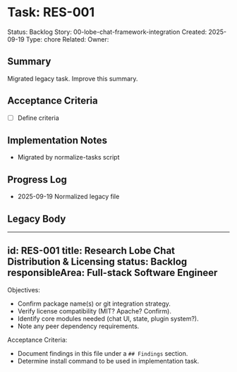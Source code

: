 # Task: RES-001
Status: Backlog
Story: 00-lobe-chat-framework-integration
Created: 2025-09-19
Type: chore
Related:
Owner:

## Summary
Migrated legacy task. Improve this summary.

## Acceptance Criteria
- [ ] Define criteria

## Implementation Notes
- Migrated by normalize-tasks script

## Progress Log
- 2025-09-19 Normalized legacy file

## Legacy Body

---
id: RES-001
title: Research Lobe Chat Distribution & Licensing
status: Backlog
responsibleArea: Full-stack Software Engineer
---
Objectives:
- Confirm package name(s) or git integration strategy.
- Verify license compatibility (MIT? Apache? Confirm).
- Identify core modules needed (chat UI, state, plugin system?).
- Note any peer dependency requirements.

Acceptance Criteria:
- Document findings in this file under a `## Findings` section.
- Determine install command to be used in implementation task.

